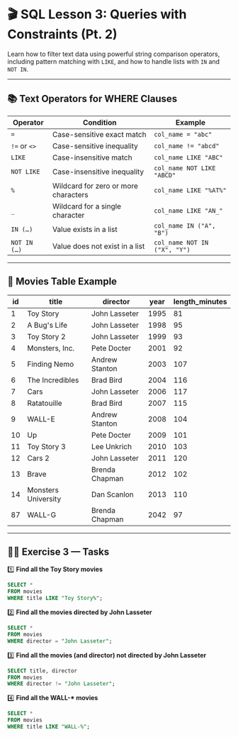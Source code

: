 # 🎬 **SQL Lesson 3: Queries with Constraints (Pt. 2)**

Learn how to filter text data using powerful string comparison operators, including pattern matching with `LIKE`, and how to handle lists with `IN` and `NOT IN`.

---

## 📚 **Text Operators for WHERE Clauses**

| **Operator** | **Condition**                        | **Example**                  |
| ------------ | ------------------------------------ | ---------------------------- |
| `=`          | Case-sensitive exact match           | `col_name = "abc"`           |
| `!=` or `<>` | Case-sensitive inequality            | `col_name != "abcd"`         |
| `LIKE`       | Case-insensitive match               | `col_name LIKE "ABC"`        |
| `NOT LIKE`   | Case-insensitive inequality          | `col_name NOT LIKE "ABCD"`   |
| `%`          | Wildcard for zero or more characters | `col_name LIKE "%AT%"`       |
| `_`          | Wildcard for a single character      | `col_name LIKE "AN_"`        |
| `IN (…)`     | Value exists in a list               | `col_name IN ("A", "B")`     |
| `NOT IN (…)` | Value does not exist in a list       | `col_name NOT IN ("X", "Y")` |

---

## 🌟 **Movies Table Example**

| **id** | **title**           | **director**   | **year** | **length_minutes** |
| ------ | ------------------- | -------------- | -------- | ------------------ |
| 1      | Toy Story           | John Lasseter  | 1995     | 81                 |
| 2      | A Bug's Life        | John Lasseter  | 1998     | 95                 |
| 3      | Toy Story 2         | John Lasseter  | 1999     | 93                 |
| 4      | Monsters, Inc.      | Pete Docter    | 2001     | 92                 |
| 5      | Finding Nemo        | Andrew Stanton | 2003     | 107                |
| 6      | The Incredibles     | Brad Bird      | 2004     | 116                |
| 7      | Cars                | John Lasseter  | 2006     | 117                |
| 8      | Ratatouille         | Brad Bird      | 2007     | 115                |
| 9      | WALL-E              | Andrew Stanton | 2008     | 104                |
| 10     | Up                  | Pete Docter    | 2009     | 101                |
| 11     | Toy Story 3         | Lee Unkrich    | 2010     | 103                |
| 12     | Cars 2              | John Lasseter  | 2011     | 120                |
| 13     | Brave               | Brenda Chapman | 2012     | 102                |
| 14     | Monsters University | Dan Scanlon    | 2013     | 110                |
| 87     | WALL-G              | Brenda Chapman | 2042     | 97                 |

---

## 🧑‍💻 **Exercise 3 — Tasks**

1️⃣ **Find all the Toy Story movies**

```sql
SELECT *
FROM movies
WHERE title LIKE "Toy Story%";
```

2️⃣ **Find all the movies directed by John Lasseter**

```sql
SELECT *
FROM movies
WHERE director = "John Lasseter";
```

3️⃣ **Find all the movies (and director) not directed by John Lasseter**

```sql
SELECT title, director
FROM movies
WHERE director != "John Lasseter";
```

4️⃣ **Find all the WALL-\* movies**

```sql
SELECT *
FROM movies
WHERE title LIKE "WALL-%";
```
